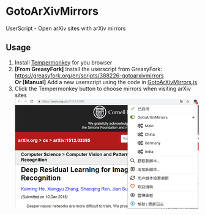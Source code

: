 # GotoArXivMirrors
UserScript - Open arXiv sites with arXiv mirrors
## Usage
1. Install [Tempermonkey](https://www.tampermonkey.net/) for you browser
2. **[From GreasyFork]** Install the userscript from GreasyFork: https://greasyfork.org/en/scripts/388226-gotoarxivmirrors  
**Or [Manual]** Add a new userscript using the code in [GotoArXivMirrors.js](./GotoArXivMirrors.js)
3. Click the Tempermonkey button to choose mirrors when visiting arXiv sites
![usage](./img/usage.png)
